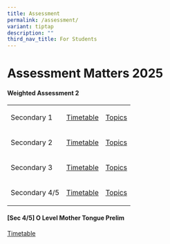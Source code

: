 ```yaml
---
title: Assessment
permalink: /assessment/
variant: tiptap
description: ""
third_nav_title: For Students
---
```

<h1>Assessment Matters 2025</h1>
<h4>Weighted Assessment 2</h4>
<table style="minWidth: 75px">
<colgroup>
<col>
<col>
<col>
</colgroup>
<tbody>
<tr>
<td rowspan="1" colspan="1">
<p>Secondary 1</p>
</td>
<td rowspan="1" colspan="1">
<p><a href="/files/Assessment/WA2 2025/Sec_1_WA_2_Schedule.pdf" rel="noopener nofollow" target="_blank">Timetable</a>
</p>
</td>
<td rowspan="1" colspan="1">
<p><a href="/files/Assessment/WA2 2025/Secondary_1_WA_2__Topics___Skills_Tested.pdf" rel="noopener nofollow" target="_blank">Topics</a>
</p>
</td>
</tr>
<tr>
<td rowspan="1" colspan="1">
<p>Secondary 2</p>
</td>
<td rowspan="1" colspan="1">
<p><a href="/files/Assessment/WA2 2025/Sec_2_WA_2_Schedule_16_April_2025.pdf" rel="noopener nofollow" target="_blank">Timetable</a>
</p>
</td>
<td rowspan="1" colspan="1">
<p><a href="/files/Assessment/WA2 2025/Secondary_2_WA_2__Topics___Skills_Tested.pdf" rel="noopener nofollow" target="_blank">Topics</a>
</p>
</td>
</tr>
<tr>
<td rowspan="1" colspan="1">
<p>Secondary 3</p>
</td>
<td rowspan="1" colspan="1">
<p><a href="/files/Assessment/WA2 2025/Sec_3_WA_2_Schedule_16_April_2025.pdf" rel="noopener nofollow" target="_blank">Timetable</a>
</p>
</td>
<td rowspan="1" colspan="1">
<p><a href="/files/Assessment/WA2 2025/Secondary_3_WA_2__Topics___Skills_Tested.pdf" rel="noopener nofollow" target="_blank">Topics</a>
</p>
</td>
</tr>
<tr>
<td rowspan="1" colspan="1">
<p>Secondary 4/5</p>
</td>
<td rowspan="1" colspan="1">
<p><a href="/files/Assessment/WA2 2025/Sec_4_5_WA_2_Schedule_final_16_April_2025_final.pdf" rel="noopener nofollow" target="_blank">Timetable</a>
</p>
</td>
<td rowspan="1" colspan="1">
<p><a href="/files/Assessment/WA2 2025/Secondary_4_5NA_WA_2__Topics___Skills_Tested_v1.pdf" rel="noopener nofollow" target="_blank">Topics</a>
</p>
</td>
</tr>
</tbody>
</table>
<p></p>
<h4>[Sec 4/5] O Level Mother Tongue Prelim</h4>
<p><a href="/files/Assessment/Prelim/MT_Prelim_2025.pdf" rel="noopener nofollow" target="_blank">Timetable</a>
</p>